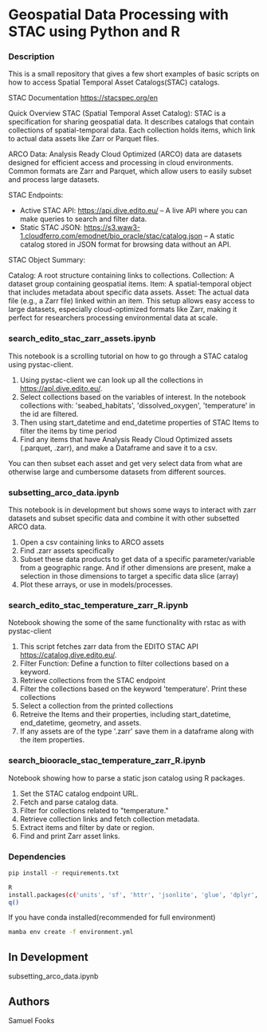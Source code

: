 # Geospatial Data Processing with STAC using Python and R

### Description
This is a small repository that gives a few short examples of basic scripts on how to access Spatial Temporal Asset Catalogs(STAC) catalogs. 

STAC Documentation https://stacspec.org/en

Quick Overview
STAC (Spatial Temporal Asset Catalog): STAC is a specification for sharing geospatial data. It describes catalogs that contain collections of spatial-temporal data. Each collection holds items, which link to actual data assets like Zarr or Parquet files.

ARCO Data: Analysis Ready Cloud Optimized (ARCO) data are datasets designed for efficient access and processing in cloud environments. Common formats are Zarr and Parquet, which allow users to easily subset and process large datasets.

STAC Endpoints:

- Active STAC API: https://api.dive.edito.eu/ – A live API where you can make queries to search and filter data.
- Static STAC JSON: https://s3.waw3-1.cloudferro.com/emodnet/bio_oracle/stac/catalog.json – A static catalog stored in JSON format for browsing data without an API.


STAC Object Summary:

Catalog: A root structure containing links to collections.
Collection: A dataset group containing geospatial items.
Item: A spatial-temporal object that includes metadata about specific data assets.
Asset: The actual data file (e.g., a Zarr file) linked within an item.
This setup allows easy access to large datasets, especially cloud-optimized formats like Zarr, making it perfect for researchers processing environmental data at scale.


### search_edito_stac_zarr_assets.ipynb

This notebook is a scrolling tutorial on how to go through a STAC catalog using pystac-client.  
1. Using pystac-client we can look up all the collections in  https://apî.dive.edito.eu/.
2. Select collections based on the variables of interest.  In the notebook collections with: 'seabed_habitats', 'dissolved_oxygen', 'temperature' in the id are filtered.
3. Then using start_datetime and end_datetime properties of STAC Items to filter the items by time period
4. Find any items that have Analysis Ready Cloud Optimized assets (.parquet, .zarr), and make a Dataframe and save it to a csv.

You can then subset each asset and get very select data from what are otherwise large and cumbersome datasets from different sources.  

### subsetting_arco_data.ipynb

This notebook is in development but shows some ways to interact with zarr datasets and subset specific data and combine it with other subsetted ARCO data.
1. Open a csv containing links to ARCO assets
2. Find .zarr assets specifically
3. Subset these data products to get data of a specific parameter/variable from a geographic range.  And if other dimensions are present, make a selection in those dimensions to target a specific data slice (array)
4. Plot these arrays, or use in models/processes.

### search_edito_stac_temperature_zarr_R.ipynb
Notebook showing the some of the same functionality with rstac as with pystac-client
1. This script fetches zarr data from the EDITO STAC API https://catalog.dive.edito.eu/.  
2. Filter Function: Define a function to filter collections based on a keyword.
3. Retrieve collections from the STAC endpoint
4. Filter the collections based on the keyword 'temperature'.  Print these collections
5. Select a collection from the printed collections
6. Retreive the Items and their properties, including start_datetime, end_datetime, geometry, and assets.
7. If any assets are of the type '.zarr' save them in a dataframe along with the item properties.


### search_biooracle_stac_temperature_zarr_R.ipynb
Notebook showing how to parse a static json catalog using R packages.

1. Set the STAC catalog endpoint URL.
2. Fetch and parse catalog data.
3. Filter for collections related to "temperature."
4. Retrieve collection links and fetch collection metadata.
5. Extract items and filter by date or region.
6. Find and print Zarr asset links.


### Dependencies

```bash
pip install -r requirements.txt

R
install.packages(c('units', 'sf', 'httr', 'jsonlite', 'glue', 'dplyr', 'lubridate', 'tidyr', 'rstac', 'purrr'))
q()
```

If you have conda installed(recommended for full environment)
```bash
mamba env create -f environment.yml
```

## In Development

subsetting_arco_data.ipynb

## Authors

Samuel Fooks
